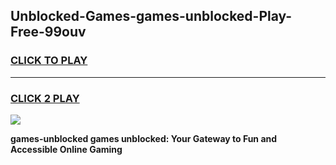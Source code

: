 
## Unblocked-Games-games-unblocked-Play-Free-99ouv
<h3>
<a href="https://premium76.site?title=games-unblocked&ref=12A">CLICK TO PLAY</a></h3>
<hr>

<h3>
<a href="https://premium76.site?title=games-unblocked&ref=12A">CLICK 2 PLAY</a>
  
</h3>

<a href="https://premium76.site?title=games-unblocked&ref=12A"><img src="https://clearcache.store/games.png"></a>


**games-unblocked games unblocked: Your Gateway to Fun and Accessible Online Gaming**
